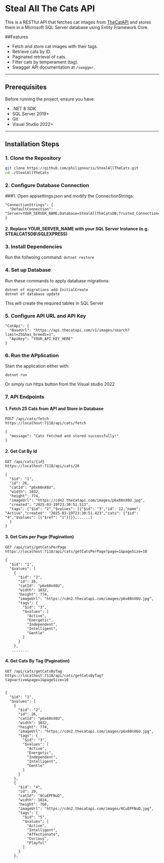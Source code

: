# Steal All The Cats API

This is a RESTful API that fetches cat images from [TheCatAPI](https://thecatapi.com/) and stores them in a Microsoft SQL Server database using Entity Framework Core.

##Features
- Fetch and store cat images with their tags.
- Retrieve cats by ID.
- Paginated retrieval of cats.
- Filter cats by temperament (tag).
- Swagger API documentation at `/swagger`.

---

## Prerequisites
Before running the project, ensure you have:
- .NET 8 SDK
- SQL Server 2019+
- Git
- Visual Studio 2022+

---

## Installation Steps
### 1. Clone the Repository
```sh
git clone https://github.com/philipnouris/StealAllTheCats.git
cd ./StealAllTheCats
```

### 2. Configure Database Connection
###1. Open appsettings.json and modify the ConnectionStrings:
```
"ConnectionStrings": {
  "DefaultConnection": "Server=YOUR_SERVER_NAME;Database=StealAllTheCatsDB;Trusted_Connection=True;TrustServerCertificate=True;"
}
```
#### 2. Replace YOUR_SERVER_NAME with your SQL Server Instance (e.g. STEALCATSDB\\SQLEXPRESS)

### 3. Install Dependencies

Run the follwoing command:
```dotnet restore```

### 4. Set up Database
Run these commands to apply database migrations:
```
dotnet ef migrations add InitialCreate
dotnet ef database update
```
This will create the required tables in SQL Server

### 5. Configure API URL and API Key
```To change the API URL or API Key, modify the appsettings.json file
"CatApi": {
  "BaseUrl": "https://api.thecatapi.com/v1/images/search?limit=25&has_breeds=1",
  "ApiKey": "YOUR_API_KEY_HERE"
}
```
### 6. Run the APplication
Start the application either with:
```
dotnet run
```
Or simply run https button from the Visual studio 2022

### 7. API Endpoints
#### 1. Fetch 25 Cats from API and Store in Database
```https
POST /api/cats/fetch
https://localhost:7118/api/cats/fetch
```
```Response body:
{
  "message": "Cats fetched and stored successfully!"
}
```
#### 2. Get Cat By Id

```https: i.e. input value of id: 26
GET /api/cats/{id}
https://localhost:7118/api/cats/26
```
```Response body:
{
  "$id": "1",
  "id": 26,
  "catId": "p6x60nX6U",
  "width": 1032,
  "height": 774,
  "imageUrl": "https://cdn2.thecatapi.com/images/p6x60nX6U.jpg",
  "created": "2025-03-19T23:30:51.513",
  "tags": {"$id": "2","$values": [{"$id": "3","id": 12,"name": "Active","created": "2025-03-19T23:30:51.423","cats": {"$id": "4","$values": [{"$ref": "1"}]}},......]
  }
}
```
#### 3. Get Cats per Page (Pagination)
```https: i.e. input values for page: 1 and pagesize: 10 
GET /api/cats/getCatsPerPage
https://localhost:7118/api/cats/getCatsPerPage?page=1&pageSize=10
```
```Response body:
{
  "$id": "1",
  "$values": [
    {
      "$id": "2",
      "id": 26,
      "catId": "p6x60nX6U",
      "width": 1032,
      "height": 774,
      "imageUrl": "https://cdn2.thecatapi.com/images/p6x60nX6U.jpg",
      "tags": {
        "$id": "3",
        "$values": [
          "Active",
          "Energetic",
          "Independent",
          "Intelligent",
          "Gentle"
        ]
      }
    },
   ........
```
#### 4. Get Cats By Tag (Pagination)
```https: i.e. input values for tag: 'active', page: 1, pagesize: 10
GET /api/cats/getCatsByTag
https://localhost:7118/api/cats/getCatsByTag?tag=active&page=1&pageSize=10
```
```Response body:

{
  "$id": "1",
  "$values": [
    {
      "$id": "2",
      "id": 26,
      "catId": "p6x60nX6U",
      "width": 1032,
      "height": 774,
      "imageUrl": "https://cdn2.thecatapi.com/images/p6x60nX6U.jpg",
      "tags": {
        "$id": "3",
        "$values": [
          "Active",
          "Energetic",
          "Independent",
          "Intelligent",
          "Gentle"
        ]
      }
    },
    {
      "$id": "4",
      "id": 29,
      "catId": "8CuEPFNuD",
      "width": 1024,
      "height": 768,
      "imageUrl": "https://cdn2.thecatapi.com/images/8CuEPFNuD.jpg",
      "tags": {
        "$id": "5",
        "$values": [
          "Active",
          "Intelligent",
          "Affectionate",
          "Curious",
          "Playful"
        ]
      }
    },
```



